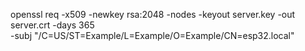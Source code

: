 openssl req -x509 -newkey rsa:2048 -nodes -keyout server.key -out server.crt -days 365 \
  -subj "/C=US/ST=Example/L=Example/O=Example/CN=esp32.local"


